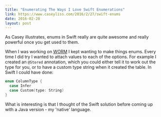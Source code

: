 ```yaml
---
title: "Enumerating The Ways I Love Swift Enumerations"
link: https://www.caseyliss.com/2016/2/27/swift-enums
date: 2016-02-28
layout: post
---
```


As Casey illustrates, enums in Swift really are quite awesome and really powerful once you get used to them.

When I was working on [WORM](https://github.com/willhbr/WORM) I kept wanting to make things enums. Every time I did try I wanted to attach values to each of the options. For example I created an `@Stored` annotation, which you could either tell it to work out the type for you, or to have a custom type string when it created the table. In Swift I could have done:

```swift
enum ColumnType {
  case Infer
  case Custom(type: String)
}
```

What is interesting is that I thought of the Swift solution before coming up with a Java version - my 'native' language.
